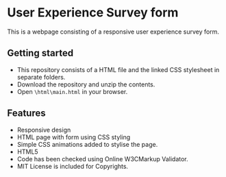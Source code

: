 # User Experience Survey form
This is a webpage consisting of a responsive user experience survey form.

## Getting started
* This repository consists of a HTML file and the linked CSS stylesheet in separate folders.
* Download the repository and unzip the contents.
* Open `\html\main.html` in your browser.

## Features
* Responsive design
* HTML page with form using CSS styling
* Simple CSS animations added to stylise the page.
* HTML5
* Code has been checked using Online W3CMarkup Validator.
* MIT License is included for Copyrights.
